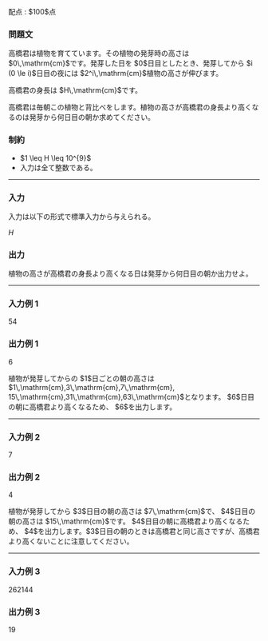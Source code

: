 
<div>

<span>

<span>

<p>
配点 : $100$点
</p>

<div>

<section>

### **問題文**

<p>
高橋君は植物を育てています。その植物の発芽時の高さは $0\,\mathrm{cm}$です。発芽した日を $0$日目としたとき、発芽してから $i (0 \le i)$日目の夜には $2^i\,\mathrm{cm}$植物の高さが伸びます。
</p>

<p>
高橋君の身長は $H\,\mathrm{cm}$です。
</p>

<p>
高橋君は毎朝この植物と背比べをします。植物の高さが高橋君の身長より高くなるのは発芽から何日目の朝か求めてください。
</p>

</section>

</div>

<div>

<section>

### **制約**

<ul>

<li>
$1 \leq H \leq 10^{9}$
</li>

<li>
入力は全て整数である。
</li>

</ul>

</section>

</div>

---

<div>

<div>

<section>

### **入力**

<p>
入力は以下の形式で標準入力から与えられる。
</p>

<div>

$H$
</div>

</section>

</div>

<div>

<section>

### **出力**

<p>
植物の高さが高橋君の身長より高くなる日は発芽から何日目の朝か出力せよ。
</p>

</section>

</div>

</div>

---

<div>

<section>

### **入力例 1**

<div>

54

</div>

</section>

</div>

<div>

<section>

### **出力例 1**

<div>

6

</div>

<p>
植物が発芽してからの $1$日ごとの朝の高さは $1\,\mathrm{cm},3\,\mathrm{cm},7\,\mathrm{cm}, 15\,\mathrm{cm},31\,\mathrm{cm},63\,\mathrm{cm}$となります。 $6$日目の朝に高橋君より高くなるため、 $6$を出力します。
</p>

</section>

</div>

---

<div>

<section>

### **入力例 2**

<div>

7

</div>

</section>

</div>

<div>

<section>

### **出力例 2**

<div>

4

</div>

<p>
植物が発芽してから $3$日目の朝の高さは $7\,\mathrm{cm}$で、 $4$日目の朝の高さは $15\,\mathrm{cm}$です。 $4$日目の朝に高橋君より高くなるため、 $4$を出力します。$3$日目の朝のときは高橋君と同じ高さですが、高橋君より高くないことに注意してください。
</p>

</section>

</div>

---

<div>

<section>

### **入力例 3**

<div>

262144

</div>

</section>

</div>

<div>

<section>

### **出力例 3**

<div>

19

</div>

</section>

</div>

</span>

</span>

</div>
